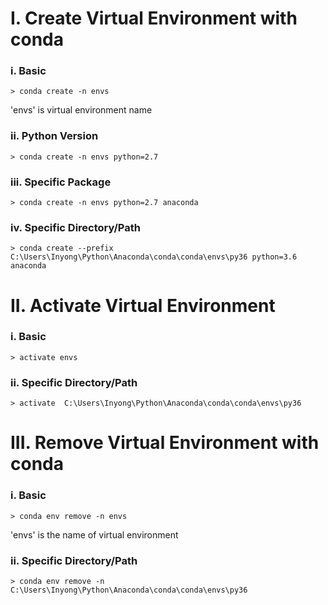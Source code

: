 # I. Create Virtual Environment with conda

### i. Basic
```
> conda create -n envs
```
'envs' is virtual environment name

### ii. Python Version
```
> conda create -n envs python=2.7
```

### iii. Specific Package 
```
> conda create -n envs python=2.7 anaconda
```

### iv. Specific Directory/Path
```
> conda create --prefix C:\Users\Inyong\Python\Anaconda\conda\conda\envs\py36 python=3.6 anaconda
```

# II. Activate Virtual Environment

### i. Basic
```
> activate envs
```

### ii. Specific Directory/Path
```
> activate  C:\Users\Inyong\Python\Anaconda\conda\conda\envs\py36
```

# III. Remove Virtual Environment with conda

### i. Basic
```
> conda env remove -n envs
```
'envs' is the name of virtual environment

### ii. Specific Directory/Path
```
> conda env remove -n  C:\Users\Inyong\Python\Anaconda\conda\conda\envs\py36
```
